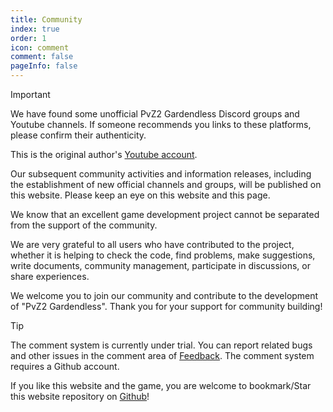 ```yaml
---
title: Community
index: true
order: 1
icon: comment
comment: false
pageInfo: false
---
```


> [!important]
> We have found some unofficial PvZ2 Gardendless Discord groups and Youtube channels. If someone recommends you links to these platforms, please confirm their authenticity.
>
> This is the original author's [Youtube account](https://www.youtube.com/@Nan_Garden436).
>
> Our subsequent community activities and information releases, including the establishment of new official channels and groups, will be published on this website. Please keep an eye on this website and this page.

We know that an excellent game development project cannot be separated from the support of the community.

We are very grateful to all users who have contributed to the project, whether it is helping to check the code, find problems, make suggestions, write documents, community management, participate in discussions, or share experiences.

We welcome you to join our community and contribute to the development of "PvZ2 Gardendless". Thank you for your support for community building!

> [!tip]
> The comment system is currently under trial. You can report related bugs and other issues in the comment area of ​​[Feedback](feedback.md). The comment system requires a Github account.
>
> If you like this website and the game, you are welcome to bookmark/Star this website repository on [Github](https://github.com/Gzh0821/pvzg_site)!

<div class="vp-card-container">
  <VPCard
    title="QQ active chat group"
    desc="Group Number:980405270,for players who want to provide help, share strategies and participate in discussions"
    logo="/assets/image/qq.svg"
    link="https://qm.qq.com/q/MIqVcRAg8u"
    background="rgba(245, 158, 0, 0.15)"
  />
  <VPCard
    title="QQ Announcement Group-4"
    desc="Group Number:981880465, for getting the latest information"
    logo="/assets/image/qq.svg"
    link="https://qm.qq.com/q/8LkQioyGI2"
    background="rgba(228, 0, 54, 0.15)"
  />
  <VPCard
    title="Github Repository"
    desc="For bug feedback and feature suggestions, you can submit issues on this repository.Welcome to star this repository!"
    logo="/assets/image/github-dark.svg"
    link="https://github.com/Gzh0821/pvzg_site"
    background="rgba(102, 204, 255, 0.15)"
  />
  <VPCard
    title="Discord Server"
    desc="Join our Discord server and connect with other players around the world!"
    logo="/assets/image/discord.svg"
    link="https://discord.gg/weSutNtf"
    background="rgba(102, 204, 255, 0.15)"
  />
</div>
